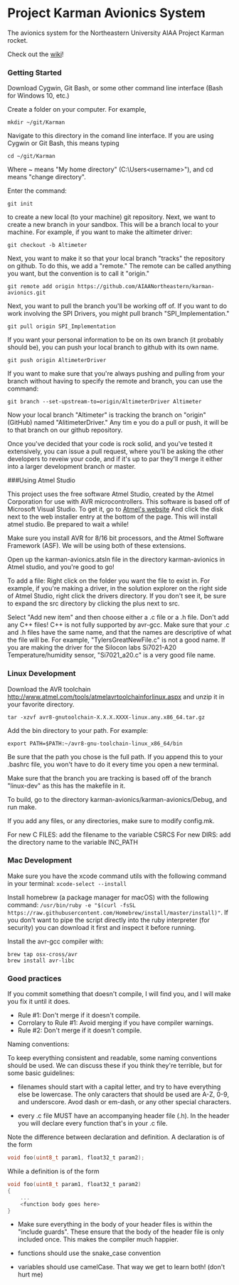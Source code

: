 # Project Karman Avionics System
The avionics system for the Northeastern University AIAA Project Karman rocket.

Check out the [wiki](https://github.com/AIAANortheastern/karman-avionics/wiki)!

### Getting Started

Download Cygwin, Git Bash, or some other command line interface (Bash for Windows 10, etc.)

Create a folder on your computer. For example,
~~~
mkdir ~/git/Karman
~~~

Navigate to this directory in the comand line interface. If you are using Cygwin or Git Bash,
this means typing
~~~
cd ~/git/Karman
~~~
Where ~ means "My home directory" (C:\Users\<username>"), and cd means "change directory".

Enter the command:
~~~~
git init
~~~~

to create a new local (to your machine) git repository. Next, we want to create a new branch in your sandbox.
This will be a branch local to your machine. For example, if you want to make the altimeter driver:

~~~
git checkout -b Altimeter
~~~

Next, you want to make it so that your local branch "tracks" the repository on github. To do this, we add a "remote."
The remote can be called anything you want, but the convention is to call it "origin."

~~~
git remote add origin https://github.com/AIAANortheastern/karman-avionics.git
~~~

Next, you want to pull the branch you'll be working off of. If you want to do work involving the SPI Drivers, you might
pull branch "SPI_Implementation."

~~~
git pull origin SPI_Implementation
~~~

If you want your personal information to be on its own branch (it probably should be), you can push your
local branch to github with its own name.

~~~
git push origin AltimeterDriver
~~~

If you want to make sure that you're always pushing and pulling from your branch without having to specify the remote and branch, you can use the command:

~~~
git branch --set-upstream-to=origin/AltimeterDriver Altimeter
~~~

Now your local branch "Altimeter" is tracking the branch on "origin" (GitHub) named "AlitimeterDriver." Any tim e you do a pull or push, it will be to that branch on our github repository.

Once you've decided that your code is rock solid, and you've tested it extensively, you can issue a pull request,
where you'll be asking the other developers to reveiw your code, and if it's up to par they'll merge it either into a larger
development branch or master.

###Using Atmel Studio

This project uses the free software Atmel Studio, created by the Atmel Corporation for use with AVR microcontrollers. This software is based off of Microsoft Visual Studio. To get it, go to
[Atmel's website](http://www.atmel.com/tools/atmelstudio.aspx) And click the disk next to the web installer entry at the bottom of the page. This will install atmel studio. Be prepared to wait a while!

Make sure you install AVR for 8/16 bit processors, and the Atmel Software Framework (ASF). We will be using both of these extensions.

Open up the karman-avionics.atsln file in the directory karman-avionics in Atmel studio, and you're good to go!

To add a file:
	Right click on the folder you want the file to exist in. For example, if you're making a driver, in the solution explorer on the right side of Atmel Studio, right click the drivers directory. If you don't see it, be sure to expand the src directory by clicking the plus next to src.

Select "Add new item" and then choose either a .c file or a .h file. Don't add any C++ files! C++ is not fully supported by avr-gcc. Make sure that your .c and .h files have the same name, and that the names are descriptive of what the file will be. For example, "TylersGreatNewFile.c" is not a good name. If you are making the driver for the Silocon labs Si7021-A20 Temperature/humidity sensor, "Si7021_a20.c" is a very good file name.


### Linux Development

Download the AVR toolchain http://www.atmel.com/tools/atmelavrtoolchainforlinux.aspx
and unzip it in your favorite directory.
~~~
tar -xzvf avr8-gnutoolchain-X.X.X.XXXX-linux.any.x86_64.tar.gz
~~~

Add the bin directory to your path. For example:
~~~
export PATH=$PATH:~/avr8-gnu-toolchain-linux_x86_64/bin
~~~
Be sure that the path you chose is the full path.
If you append this to your .bashrc file, you won't have to do it every time you open a new terminal.

Make sure that the branch you are tracking is based off of the branch "linux-dev" as this has the makefile in it.

To build, go to the directory karman-avionics/karman-avionics/Debug, and run make.

If you add any files, or any directories, make sure to modify config.mk.

For new C FILES:   add the filename to the variable CSRCS
For new DIRS:      add the directory name to the variable INC_PATH

### Mac Development

Make sure you have the xcode command utils with the following command in your terminal:
`xcode-select --install`

Install homebrew (a package manager for macOS) with the following command:
`/usr/bin/ruby -e "$(curl -fsSL https://raw.githubusercontent.com/Homebrew/install/master/install)"`.
If you don't want to pipe the script directly into the ruby interpreter (for security) you can download it
first and inspect it before running.

Install the avr-gcc compiler with:
```
brew tap osx-cross/avr
brew install avr-libc
```

### Good practices

If you commit something that doesn't compile, I will find you, and I will make you fix it until it does.

- Rule #1: Don't merge if it doesn't compile.
- Corrolary to Rule #1: Avoid merging if you have compiler warnings.
- Rule #2: Don't merge if it doesn't compile.


Naming conventions:

To keep everything consistent and readable, some naming conventions should be used. We can discuss these if you think they're terrible, but for some basic guidelines:

- filenames should start with a capital letter, and try to have everything else be lowercase. The only caracters that should be used are A-Z, 0-9, and underscore. Avod dash or em-dash, or any other special characters.

- every .c file MUST have an accompanying header file (.h). In the header you will declare every function that's in your .c file.

Note the difference between declaration and definition. A declaration is of the form
```c
void foo(uint8_t param1, float32_t param2);
```
While a definition is of the form
```c
void foo(uint8_t param1, float32_t param2)
{
	...
	<function body goes here>
}
```

- Make sure everything in the body of your header files is within the "include guards". These ensure that the body of the header file is only included once. This makes the compiler much happier.

- functions should use the snake_case convention

- variables should use camelCase. That way we get to learn both! (don't hurt me)

